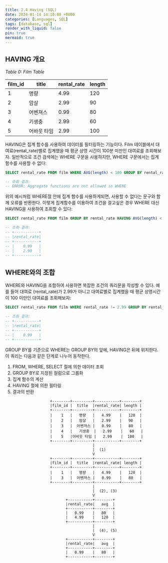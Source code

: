 ```yaml
---
title: 2.4 Having (SQL)
date: 2024-01-14 14:10:00 +0800
categories: [Languages, SQL]
tags: [database, sql]
render_with_liquid: false
pin: true
mermaid: true
---
```


## HAVING 개요

_Table 0: Film Table_

|film_id|  title  |rental_rate|length|
|-------|---------|-----------|------|
|   1   |   명량   |   4.99    |  120 |
|   2   |   암살   |   2.99    |  90  |
|   3   |  어벤져스 |   0.99    |  80  |
|   4   |   기생충 |   2.99    |  60  |
|   5   |어바웃 타임|   2.99    |  100 |

HAVING은 집계 함수를 사용하여 데이터를 필터링하는 기능이다. Film 테이블에서 대여료(rental_rate)별로 집계했을 때 평균 상영 시간이 100분 미만인 대여료를 조회해보자. 일반적으로 조건 검색에는 WHERE 구문을 사용하지만, WHERE 구문에서는 집계 함수를 사용할 수 없다:

``` sql
SELECT rental_rate FROM film WHERE AVG(length) < 100 GROUP BY rental_rate;

-- 조회 결과:
-- ERROR: Aggregate functions are not allowed in WHERE
```

위의 예시처럼 WHERE절 안에 집계 함수를 사용하게되면, 사용할 수 없다는 문구와 함께 오류를 반환한다. 이렇게 집계함수를 이용하여 조건을 걸고싶은 경우 WHERE 대신 HAVING을 사용하여 조회할 수 있다:

``` sql
SELECT rental_rate FROM film GROUP BY rental_rate HAVING AVG(length) < 100;

-- 조회 결과:
-- +-----------+
-- |rental_rate|
-- +-----------+
-- |    0.99   |
-- |    2.99   |
-- +-----------+
```

## WHERE와의 조합

WHERE와 HAVING을 조합하여 사용하면 복잡한 조건의 쿼리문을 작성할 수 있다. 예를 들어 대여료 (rental_rate)가 2.99가 아니고 대여료별로 집계했을 때 평균 상영시간이 100 미만인 대여료를 조회해보자:

``` sql
SELECT rental_rate FROM film WHERE rental_rate != 2.99 GROUP BY rental_rate HAVING AVG(length) < 100;

-- 조회 결과:
-- +-----------+
-- |rental_rate|
-- +-----------+
-- |    0.99   |
-- +-----------+
```

GROUP BY를 기준으로 WHERE는 GROUP BY의 앞에, HAVING은 뒤에 위치한다. 이 쿼리는 다음과 같은 단계로 나누어 동작한다.

1. FROM, WHERE, SELECT 절에 의한 데이터 조회
2. GROUP BY로 지정된 컬럼으로 그룹화
3. 집계 함수의 계산
4. HAVING 절에 의한 필터링
5. 결과의 반환

```
                    +--------+---------+-----------+--------+
                    |film_id |  title  |rental_rate| length |
                    +--------+---------+-----------+--------+
                    |    1   |   명량   |   4.99    |   120  |
                    |    2   |   암살   |   2.99    |   90   |
                    |    3   |  어벤져스 |   0.99    |   80   |
                    |    4   |   기생충  |   2.99    |   60   |
                    |    5   |어바웃 타임 |   2.99    |  100   |
                    +--------+---------+-----------+--------+
                                       |
                                       |  (1)
                                       V
                    +--------+---------+-----------+--------+
                    |film_id |  title  |rental_rate| length |
                    +--------+---------+-----------+--------+
                    |    1   |   명량   |   4.99    |   120  |
                    |    3   |  어벤져스 |   0.99    |   80   |
                    +--------+---------+-----------+--------+
                                       |
                                       |  (2), (3)
                                       V
                           +-----------+--------+
                           |rental_rate|   avg  |
                           +-----------+--------+
                           |   0.99    |   80   |
                           |   4.99    |   120  |
                           +-----------+--------+
                                       |
                                       |  (4), (5)
                                       V
                           +-----------+--------+
                           |rental_rate|   avg  |
                           +-----------+--------+
                           |   0.99    |   80   |
                           +-----------+--------+
```